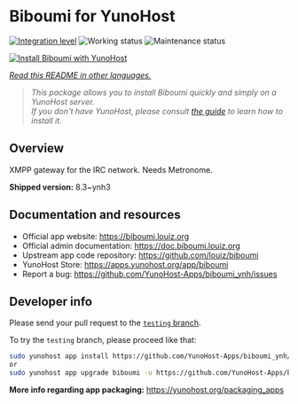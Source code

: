 <!--
N.B.: This README was automatically generated by <https://github.com/YunoHost/apps/tree/master/tools/readme_generator>
It shall NOT be edited by hand.
-->

# Biboumi for YunoHost

[![Integration level](https://dash.yunohost.org/integration/biboumi.svg)](https://ci-apps.yunohost.org/ci/apps/biboumi/) ![Working status](https://ci-apps.yunohost.org/ci/badges/biboumi.status.svg) ![Maintenance status](https://ci-apps.yunohost.org/ci/badges/biboumi.maintain.svg)

[![Install Biboumi with YunoHost](https://install-app.yunohost.org/install-with-yunohost.svg)](https://install-app.yunohost.org/?app=biboumi)

*[Read this README in other languages.](./ALL_README.md)*

> *This package allows you to install Biboumi quickly and simply on a YunoHost server.*  
> *If you don't have YunoHost, please consult [the guide](https://yunohost.org/install) to learn how to install it.*

## Overview

XMPP gateway for the IRC network. Needs Metronome.


**Shipped version:** 8.3~ynh3
## Documentation and resources

- Official app website: <https://biboumi.louiz.org>
- Official admin documentation: <https://doc.biboumi.louiz.org>
- Upstream app code repository: <https://github.com/louiz/biboumi>
- YunoHost Store: <https://apps.yunohost.org/app/biboumi>
- Report a bug: <https://github.com/YunoHost-Apps/biboumi_ynh/issues>

## Developer info

Please send your pull request to the [`testing` branch](https://github.com/YunoHost-Apps/biboumi_ynh/tree/testing).

To try the `testing` branch, please proceed like that:

```bash
sudo yunohost app install https://github.com/YunoHost-Apps/biboumi_ynh/tree/testing --debug
or
sudo yunohost app upgrade biboumi -u https://github.com/YunoHost-Apps/biboumi_ynh/tree/testing --debug
```

**More info regarding app packaging:** <https://yunohost.org/packaging_apps>
